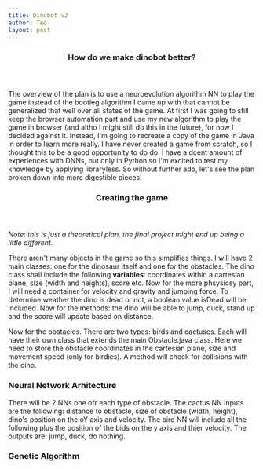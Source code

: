 ```yaml
---
title: Dinobot v2
author: Teo
layout: post
---
```

<header> <h3> How do we make dinobot better? </h3> </header>
<p> The overview of the plan is to use a neuroevolution algorithm NN to play the game instead of the bootleg algorithm I came up with that cannot be generalized that well over all states of the game. At first I was going to still keep the browser automation part and use my new algorithm to play the game in browser (and altho I might still do this in the future), for now I decided against it. Instead, I'm going to recreate a copy of the game in Java in order to learn more really. I have never created a game from scratch, so I thought this to be a good opportunity to do do. I have a dcent amount of experiences with DNNs, but only in Python so I'm excited to test my knowledge by applying libraryless. So without further ado, let's see the plan broken down into more digestible pieces! </p>

<header> <h3> Creating the game </h3> </header>
<p> <i> Note: this is just a theoretical plan, the final project might end up being a little different.</i>  </p>  
<p> There aren't many objects in the game so this simplifies things. I will have 2 main classes: one for the dinosaur itself and one for the obstacles.
The dino class shall include the following <b>variables</b>: coordinates within a cartesian plane, size (width and heights), score etc.
Now for the more phsysicsy part, I will need a container for velocity and gravity and jumping force. To determine weather the dino is dead or not, a boolean value isDead will be included. 
Now for the methods: the dino will be able to jump, duck, stand up and the score will update based on distance. </p>

<p> Now for the obstacles. There are two types: birds and cactuses. Each will have their own class that extends the main Obstacle.java class.
Here we need to store the obstacle coordinates in the cartesian plane, size and movement speed (only for birdies). A method will check for collisions with the dino.</p> 


<h3> Neural Network Arhitecture</h3> 
<p> There will be 2 NNs one ofr each type of obstacle. The cactus NN inputs are the following: distance to obstacle, size of obstacle (width, height), dino's position on the oY axis and velocity. The bird NN will include all the following plus the position of the bids on the y axis and thier velocity. The outputs are: jump, duck, do nothing.</p> 

<h3> Genetic Algorithm</h3> 
<p> <span class="image left"><img src="{{'assets/images/gen.png' | relative_url }}" alt="" /></span>  </p> 




